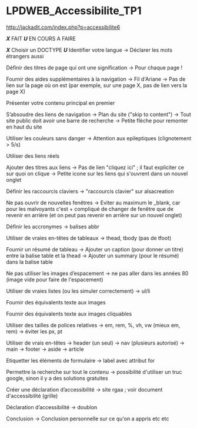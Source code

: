 # LPDWEB_Accessibilite_TP1

http://jackadit.com/index.php?p=accessibilite6

___X___ FAIT
___U___ EN COURS
		A FAIRE

___X___ Choisir un DOCTYPE
___U___ Identifier votre langue
	-> Déclarer les mots étrangers aussi

Définir des titres de page qui ont une signification
	-> Pour chaque page !

Fournir des aides supplémentaires à la navigation
	-> Fil d'Ariane
	-> Pas de lien sur la page où on est (par exemple, sur une page X, pas de lien vers la page X)

Présenter votre contenu principal en premier

S’absoudre des liens de navigation
	-> Plan du site ("skip to content")
	-> Tout site public doit avoir une barre de recherche
	-> Petite flèche pour remonter en haut du site

Utiliser les couleurs sans danger
	-> Attention aux epileptiques (clignotement > 5/s)

Utiliser des liens réels

Ajouter des titres aux liens
	-> Pas de lien "cliquez ici" ; il faut expliciter ce sur quoi on clique
	-> Petite icone sur les liens qui s'ouvrent dans un nouvel onglet

Définir les raccourcis claviers
	-> "raccourcis clavier" sur alsacreation

Ne pas ouvrir de nouvelles fenêtres
	-> Eviter au maximum le _blank, car pour les malvoyants c'est + compliqué de changer de fenêtre que de revenir en arrière (et on peut pas revenir en arrière sur un nouvel onglet)

Définir les accronymes
	-> balises abbr

Utiliser de vraies en-têtes de tableaux
	-> thead, tbody (pas de tfoot)

Fournir un résumé de tableau
	-> Ajouter un caption (pour donner un titre) entre la balise table et la thead
	-> Ajouter un summary (pour le résumé) dans la balise table

Ne pas utiliser les images d’espacement
	-> ne pas aller dans les années 80 (image vide pour faire de l'espacement)

Utiliser de vraies listes (ou les simuler correctement)
	-> ul/li

Fournir des équivalents texte aux images

Fournir des équivalents texte aux images cliquables

Utiliser des tailles de polices relatives
	-> em, rem, %, vh, vw (mieux em, rem)
	-> éviter les px, pt

Utiliser de vrais en-têtes
	-> header (un seul)
	-> nav (plusieurs autorisé)
	-> main
	-> footer
	-> aside
	-> article

Etiquetter les éléments de formulaire
	-> label avec attribut for

Permettre la recherche sur tout le contenu
	-> possibilité d'utiliser un truc google, sinon il y a des solutions gratuites

Créer une déclaration d’accessibilité
	-> site rgaa ; voir document d'accessibilité (grille)

Déclaration d’accessibilité
	-> doublon

Conclusion
	-> Conclusion personnelle sur ce qu'on a appris etc etc